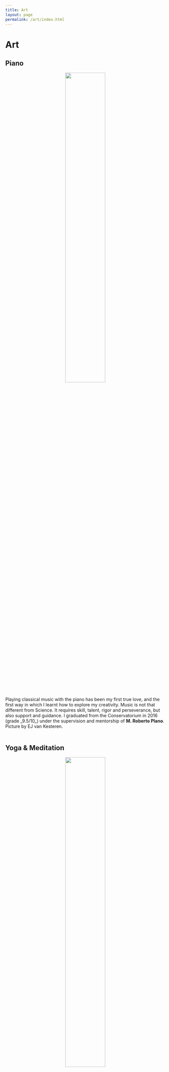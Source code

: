 ```yaml
---
title: Art
layout: page
permalink: /art/index.html
---
```


Art
======


Piano
----

<p align="center">
<img src="{{site.url}}/assets/images/valeria_piano.jpeg" width="50%" height="50%"> 
</p>
Playing classical music with the piano has been my first true love, and the first way in which I learnt how to explore my creativity. 
Music is not that different from Science. It requires skill, talent, rigor and perseverance, but also support and guidance. 
I graduated from the Conservatorium in 2016 (grade _9.5/10_) under the supervision and mentorship of <b>M. Roberto Plano</b>.
<br>
Picture by EJ van Kesteren. 
<br><br>


Yoga & Meditation
----

<p align="center">
<img src="{{site.url}}/assets/images/valeria_yoga.jpeg" width="50%" height="50%"> 
</p>
I practice meditation (Advaita philosophy) and Ashtanga yoga daily. As Science offers the possibility to discover the world 'outside', meditation 
is to me the discovery of the world 'inside'. 
<br>
Picture in the beautiful Italian Alps by Eelco Meerdink. 
<br><br>


New hobbies
----

<p align="center">
<img src="{{site.url}}/assets/images/gaia.jpg" width="50%" height="50%"> 
</p>
Drawing of my little niece, Gaia. 
<br><br>
Gaia is a big inspiration for me. When she was born, I made her a <b>lullaby</b> - my first piece ever! To listen to it, click [here](/assets/Gaia.mp3). 
Big thanks to Dirk Jan Ardesh for recording with me.
